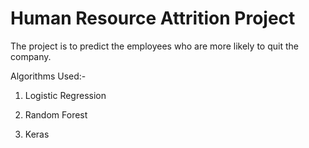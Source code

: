 # Human Resource Attrition Project

The project is to predict the employees who are more likely to quit the company.
 
Algorithms Used:-
  
  1. Logistic Regression
  
  2. Random Forest
  
  3. Keras
